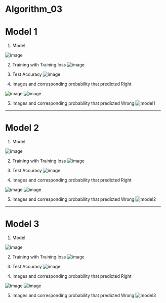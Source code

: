 # Algorithm_03

# Model 1

1. Model

![image](https://user-images.githubusercontent.com/66258204/83496820-9ced6300-a4f4-11ea-818d-fa3b23c46b5f.png)

2. Training with Training loss
![image](https://user-images.githubusercontent.com/66258204/83496909-b4c4e700-a4f4-11ea-934c-48104f9f936e.png)

3. Test Accuracy
![image](https://user-images.githubusercontent.com/66258204/83496980-cc9c6b00-a4f4-11ea-98ca-07206f2a79e6.png)

4. Images and corresponding probability that predicted Right

![image](https://user-images.githubusercontent.com/66258204/83497058-e178fe80-a4f4-11ea-8347-76e8ab6f0427.png)
![image](https://user-images.githubusercontent.com/66258204/83591196-5a7a6380-a592-11ea-8ea1-9e56d4ae5e02.png)

5. Images and corresponding probability that predicted Wrong
![model1](https://user-images.githubusercontent.com/66258204/83491559-f18ce000-a4ec-11ea-9179-1babb9468b38.png)

-----
# Model 2

1. Model

![image](https://user-images.githubusercontent.com/66258204/83497273-3157c580-a4f5-11ea-86a9-e9bdf70b47fe.png)

2. Training with Training loss
![image](https://user-images.githubusercontent.com/66258204/83497299-3c125a80-a4f5-11ea-908b-2f3b70b4573f.png)

3. Test Accuracy
![image](https://user-images.githubusercontent.com/66258204/83499697-b85a6d00-a4f8-11ea-85f4-977fe75f544b.png)


4. Images and corresponding probability that predicted Right

![image](https://user-images.githubusercontent.com/66258204/83497366-54827500-a4f5-11ea-8fe4-83a7dc69c41a.png)
![image](https://user-images.githubusercontent.com/66258204/83591240-741bab00-a592-11ea-9bf2-ce2b43ae6962.png)

5. Images and corresponding probability that predicted Wrong
![model2](https://user-images.githubusercontent.com/66258204/83491581-f5b8fd80-a4ec-11ea-9b38-2926e751826f.png)

-----
# Model 3

1. Model

![image](https://user-images.githubusercontent.com/66258204/83497572-9ca19780-a4f5-11ea-8326-bee0d642fa34.png)

2. Training with Training loss
![image](https://user-images.githubusercontent.com/66258204/83497603-aa571d00-a4f5-11ea-991a-34f0f3654b03.png)

3. Test Accuracy
![image](https://user-images.githubusercontent.com/66258204/83497661-c2c73780-a4f5-11ea-9faf-717891687be3.png)

4. Images and corresponding probability that predicted Right

![image](https://user-images.githubusercontent.com/66258204/83498116-73353b80-a4f6-11ea-874c-ab1b86116438.png)
![image](https://user-images.githubusercontent.com/66258204/83591277-8f86b600-a592-11ea-86bc-1ce9f992367b.png)

5. Images and corresponding probability that predicted Wrong
![model3](https://user-images.githubusercontent.com/66258204/83491586-f81b5780-a4ec-11ea-96fd-08123dce906d.png)
